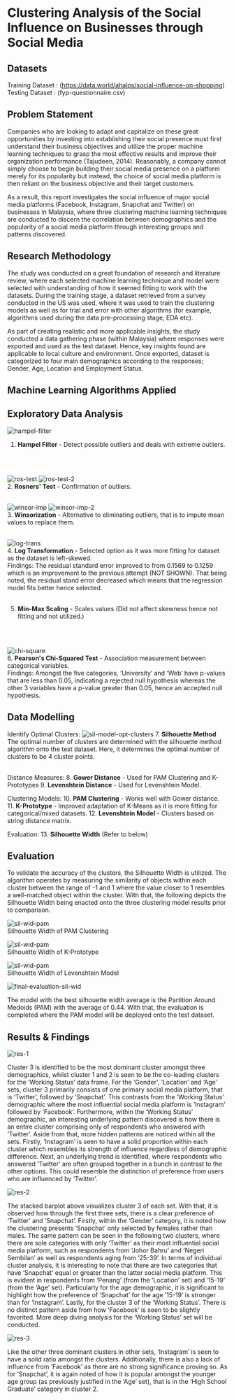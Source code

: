 # Clustering Analysis of the Social Influence on Businesses through Social Media

## Datasets
Training Dataset : (https://data.world/ahalps/social-influence-on-shopping) <br />
Testing Dataset : (fyp-questionnaire.csv) 

## Problem Statement
Companies who are looking to adapt and capitalize on these great opportunities by investing into establishing their social presence must first understand their business objectives and utilize the proper machine learning techniques to grasp the most effective results and improve their organization performance (Tajudeen, 2014). Reasonably, a company cannot simply choose to begin building their social media presence on a platform merely for its popularity but instead, the choice of social media platform is then reliant on the business objective and their target customers. 

As a result, this report investigates the social influence of major social media platforms (Facebook, Instagram, Snapchat and Twitter) on businesses in Malaysia, where three clustering machine learning techniques are conducted to discern the correlation between demographics and the popularity of a social media platform through interesting groups and patterns discovered. 

## Research Methodology
The study was conducted on a great foundation of research and literature review, where each selected machine learning technique and model were selected with understanding of how it seemed fitting to work with the datasets. During the training stage, a dataset retrieved from a survey conducted in the US was used, where it was used to train the clustering  models as well as for trial and error with other algorithms (for example, algorithms used during the data pre-processing stage, EDA etc). 

As part of creating realistic and more applicable insights, the study  conducted a data gathering phase (within Malaysia) where responses were exported and used as the test dataset. Hence, key insights found are applicable to local culture and environment. Once exported, dataset is categorized to four main demographics according to the responses; Gender, Age, Location and Employment Status.   

## Machine Learning Algorithms Applied
## Exploratory Data Analysis
![hampel-filter](/results/hampel-filter.png)
1. **Hampel Filter** - Detect possible outliers and deals with extreme outliers. 
<br />
<br />

![ros-test](/results/ros-test.png)
![ros-test-2](/results/ros-test-2.png) <br />
2. **Rosners' Test** - Confirmation of outliers. 
<br />
<br />

![winsor-imp](/results/winsor-imp.png)
![winsor-imp-2](/results/winsor-imp-2.png) <br />
3. **Winsorization** - Alternative to eliminating outliers, that is to impute  mean values to replace them. 
<br />
<br />

![log-trans](/results/log-trans.png) <br />
4. **Log Transformation** - Selected option as it was more fitting for dataset as the dataset is left-skewed.
<br />
Findings:
The residual standard error improved to from 0.1569 to 0.1259 which is an improvement to the  previous attempt (NOT SHOWN). That being noted, the residual stand error decreased which means that the regression model fits better hence selected.
<br />
<br />

5. **Min-Max Scaling** - Scales values (Did not affect skewness hence not fitting and not utilized.)
<br />
<br />

![chi-square](/results/chi-square.png) <br />
6. **Pearson's Chi-Squared Test** - Association measurement between categorical variables. 
<br />
Findings:
Amongst the five categories, ‘University’ and ‘Web’ have p-values that are less than 0.05, indicating a rejected null hypothesis whereas the other 3 variables have a p-value greater than 0.05, hence an accepted null hypothesis.

## Data Modelling
Identify Optimal Clusters:
![sil-model-opt-clusters](/results/sil-model-opt-clusters.png) 
7. **Silhouette Method** <br />
The optimal number of clusters are determined with the silhouette method algorithm onto the test dataset. Here, it determines the optimal number of clusters to be 4 cluster points. 
<br />
<br />

Distance Measures: 
8. **Gower Distance** - Used for PAM Clustering and K-Prototypes
9. **Levenshtein Distance** - Used for Levenshtein Model.

Clustering Models:
10. **PAM Clustering** - Works well with Gower distance. 
11. **K-Prototype** - Improved adaptation of K-Means as it is more fitting for categorical/mixed datasets.
12. **Levenshtein Model** - Clusters based on string distance matrix. 

Evaluation: 
13. **Silhouette Width** (Refer to below)


## Evaluation
To validate the accuracy of the clusters, the Silhouette Width is utilized. The algorithm operates by measuring the similarity of objects within each cluster between the range of -1 and 1 where the value closer to 1 resembles a well-matched object within the cluster. With that, the following depicts the Silhouette Width being enacted onto the three clustering model results prior to comparison.

![sil-wid-pam](/results/sil-wid-pam.png)<br />
Silhouette Width of PAM Clustering

![sil-wid-pam](/results/sil-wid-kp.png)<br />
Silhouette Width of K-Prototype

![sil-wid-pam](/results/sil-wid-lv.png)<br />
Silhouette Width of Levenshtein Model

![final-evaluation-sil-wid](/results/final-evaluation-sil-wid.png)

The model with the best silhouette width average is the Partition Around Medoids (PAM) with the average of 0.44. With that, the evaluation is completed where the PAM model will be deployed onto the test dataset.

## Results & Findings
![res-1](/results/test-dataset-res.png)

Cluster 3 is identified to be the most dominant cluster amongst three demographics, whilst cluster 1 and 2 is seen to be the co-leading clusters for the ‘Working Status’ data frame. For the ‘Gender’, ‘Location’ and ‘Age’ sets, cluster 3 primarily consists of one primary social media platform, that is ‘Twitter’, followed by ‘Snapchat’. This contrasts from the ‘Working Status’ demographic where the most influential social media platform is ‘Instagram’ followed by ‘Facebook’. Furthermore, within the ‘Working Status’ demographic, an interesting underlying pattern discovered is how there is an entire cluster comprising only of respondents  who answered with ‘Twitter’. Aside from that, more hidden patterns are noticed within all the sets. Firstly, ‘Instagram’ is seen to have a solid proportion within each cluster which resembles its strength of influence regardless of demographic difference. Next, an underlying trend is identified, where respondents who answered ‘Twitter’ are often grouped together in a bunch in contrast to the other options. This could resemble the distinction of preference from users who are influenced by ‘Twitter’. <br />


![res-2](/results/test-dataset-res-2.png)

The stacked barplot above visualizes cluster 3 of each set. With that, it is observed how through the first three sets, there is a clear preference of ‘Twitter’ and ‘Snapchat’. Firstly, within the ‘Gender’ category, it is noted how the clustering presents ‘Snapchat’ only selected by females rather than males. The same pattern can be seen in the following two clusters, where there are sole categories with only ‘Twitter’ as their most influential social media platform, such as respondents from ‘Johor Bahru’ and ‘Negeri Sembilan’ as well as respondents aging from ’25-39’. In terms of individual cluster analysis, it is interesting to note that there are two categories that have ‘Snapchat’ equal or greater than the latter social media platform. This is evident in respondents from ‘Penang’ (from the ‘Location’ set) and ’15-19’ (from the ‘Age’ set). Particularly for the age demographic, it is significant to highlight how the preference of ‘Snapchat’ for the age ’15-19’ is stronger than for ‘Instagram’. Lastly, for the cluster 3 of the ‘Working Status’. There is no distinct pattern aside from how ‘Facebook’ is seen to be slightly favorited. More deep diving analysis for the ‘Working Status’ set will be conducted.  <br />


![res-3](/results/test-dataset-res-3.png)

Like the other three dominant clusters in other sets, ‘Instagram’ is seen to have a solid ratio amongst the clusters. Additionally, there is also a lack of influence from ‘Facebook’ as there are no strong significance proving so. As for ‘Snapchat’, it is again noted of how it is popular amongst the younger age group (as previously justified in the ‘Age’ set), that is in the ‘High School Graduate’ category in cluster 2. 


